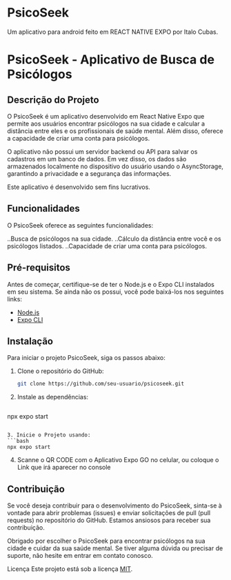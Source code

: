 # PsicoSeek
Um aplicativo para android feito em REACT NATIVE EXPO por Italo Cubas.
# PsicoSeek - Aplicativo de Busca de Psicólogos

## Descrição do Projeto

O PsicoSeek é um aplicativo desenvolvido em React Native Expo que permite aos usuários encontrar psicólogos na sua cidade e calcular a distância entre eles e os profissionais de saúde mental. Além disso, oferece a capacidade de criar uma conta para psicólogos.

O aplicativo não possui um servidor backend ou API para salvar os cadastros em um banco de dados. Em vez disso, os dados são armazenados localmente no dispositivo do usuário usando o AsyncStorage, garantindo a privacidade e a segurança das informações.

Este aplicativo é desenvolvido sem fins lucrativos.


## Funcionalidades

O PsicoSeek oferece as seguintes funcionalidades:

..Busca de psicólogos na sua cidade.
..Cálculo da distância entre você e os psicólogos listados.
..Capacidade de criar uma conta para psicólogos.



## Pré-requisitos

Antes de começar, certifique-se de ter o Node.js e o Expo CLI instalados em seu sistema. Se ainda não os possui, você pode baixá-los nos seguintes links:

- [Node.js](https://nodejs.org/)
- [Expo CLI](https://docs.expo.dev/get-started/installation/)

## Instalação

Para iniciar o projeto PsicoSeek, siga os passos abaixo:

1. Clone o repositório do GitHub:

   ```bash
   git clone https://github.com/seu-usuario/psicoseek.git

2. Instale as dependências:
   ```bash
npx expo start
```

3. Inicie o Projeto usando:
```bash
npx expo start
```

4. Scanne o QR CODE com o Aplicativo Expo GO no celular, ou coloque o Link que irá aparecer no console

## Contribuição
Se você deseja contribuir para o desenvolvimento do PsicoSeek, sinta-se à vontade para abrir problemas (issues) e enviar solicitações de pull (pull requests) no repositório do GitHub. Estamos ansiosos para receber sua contribuição.

Obrigado por escolher o PsicoSeek para encontrar psicólogos na sua cidade e cuidar da sua saúde mental. Se tiver alguma dúvida ou precisar de suporte, não hesite em entrar em contato conosco.


Licença
Este projeto está sob a licença [MIT](https://opensource.org/licenses/MIT).


